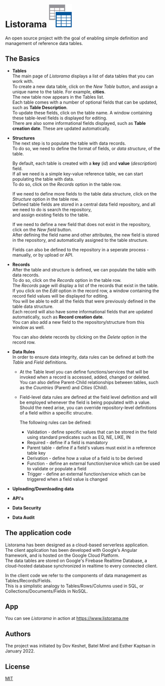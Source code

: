 # Listorama <img src="/listorama.png" alt="Listorama" style="height:75px; width:75px;"/>
An open source project with the goal of enabling simple definition and management of reference data tables.</br>

## The Basics</br>

* **Tables**</br>
  The main page of *Listorama* displays a list of data tables that you can work with.</br>
  To create a new data table, click on the *New Table* button, and assign a unique name to the table. For example, **cities**.</br>
  The new table now appears in the Tables list.</br>
  Each table comes with a number of optional fields that can be updated, such as **Table Description**.</br>
  To update these fields, click on the table name. A window containing these table-level fields is displayed for editing.</br>
  There are also some informational fields displayed, such as **Table creation date**. These are updated automatically.</br>

* **Structures**</br>
  The next step is to populate the table with data records.</br>
  To do so, we need to define the format of fields, or *data structure*, of the table.</br>

  By default, each table is created with a **key** (*id*) and **value** (*description*) field.</br>
  If all we need is a simple key-value reference table, we can start populating the table with data.</br>
  To do so, click on the *Records* option in the table row.</br>

  If we need to define more fields to the table data structure, click on the *Structure* option in the table row.</br>
  Defined table fields are stored in a central data field repository, and all we need to do is search the repository,</br>
  and assign existing fields to the table.</br>

  If we need to define a new field that does not exist in the repository, click on the *New field* button.</br>
  After defining the field name and other attributes, the new field is stored in the repository, and automatically assigned to the table structure.</br>

  Fields can also be defined to the repository in a seperate process - manually, or by upload or API.</br>

* **Records**</br>
  After the table and structure is defined, we can populate the table with data records.<br>
  To do so, click on the *Records* option in the table row.<br>
  The *Records* page will display a list of the records that exist in the table.</br>
  If you click on the *Edit* option in the record row, a window containing the record field values will be displayed for editing.</br>
  You will be able to edit all the fields that were previously defined in the table data structure.</br>
  Each record will also have some informational fields that are updated automatically, such as **Record creation date**.</br>
  You can also add a new field to the repository/structure from this window as well.</br>

  You can also delete records by clicking on the *Delete* option in the record row.

* **Data Rules**</br>
  In order to ensure data integrity, data rules can be defined at both the *Table* and *Field* definitions.</br>

  * At the Table level you can define functions/services that will be invoked when a record is accessed, added, changed or deleted.</br>
    You can also define Parent-Child relationships between tables, such as the *Countries* (Parent) and *Cities* (Child).

  * Field-level data rules are defined at the field level definition and will be employed whenever the field is being populated with a value.</br>
    Should the need arise, you can override repository-level definitions of a field within a specific strucutre.</br>

    The following rules can be defined:</br>
    * Validation - define specific values that can be stored in the field using standard predicates such as EQ, NE, LIKE, IN</br>
    * Required - define if a field is mandatory
    * Parent table - define if a field's values must exist in a reference table key
    * Derivation - define how a value of a field is to be derived
    * Function - define an external function/service which can be used to validate or populate a field
    * Trigger - define an external function/service which can be triggered when a field value is changed

* **Uploading/Downloading data**</br>

* **API's**</br>

* **Data Security**</br>

* **Data Audit**</br>

## The application code
Listorama has been designed as a cloud-based serverless application.</br>
The client application has been developed with Google's Angular framework, and is hosted on the Google Cloud Platform.</br>
The data tables are stored on Google's Firebase Realtime Database, a cloud-hosted database synchronized in realtime to every connected client.</br>

In the client code we refer to the components of data management as Tables/Records/Fields.</br>
This is a simplistic analogy to Tables/Rows/Columns used in SQL, or Collections/Documents/Fields in NoSQL.</br>

## App
You can see *Listorama* in action at https://www.listorama.me

## Authors
The project was initiated by Dov Keshet, Batel Mirel and Esther Kaptsan in January 2022.

## License
[MIT](https://choosealicense.com/licenses/mit/)

